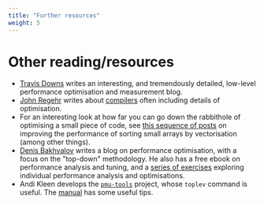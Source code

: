 ```yaml
---
title: "Further resources"
weight: 5
---
```


# Other reading/resources


- [Travis Downs](https://hpc.fau.de/research/research-interests/)
  writes an interesting, and tremendously detailed, low-level
  performance optimisation and measurement blog.
- [John Regehr](http://www.cs.utah.edu/~regehr/) writes about
  [compilers](https://blog.regehr.org) often including details of
  optimisation.
- For an interesting look at how far you can go down the rabbithole of
  optimising a small piece of code, see [this sequence of
  posts](https://bits.houmus.org) on improving the performance of
  sorting small arrays by vectorisation (among other things).
- [Denis Bakhvalov](https://easyperf.net) writes a blog on performance
  optimisation, with a focus on the "top-down" methodology. He also
  has a free ebook on performance analysis and tuning, and a [series of
  exercises](https://github.com/dendibakh/perf-ninja) exploring
  individual performance analysis and optimisations.
- Andi Kleen develops the
  [`pmu-tools`](https://github.com/andikleen/pmu-tools) project, whose
  `toplev` command is useful. The
  [manual](https://github.com/andikleen/pmu-tools/wiki/toplev-manual)
  has some useful tips.
